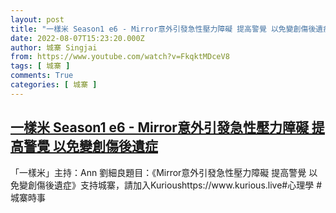```yaml
---
layout: post
title: "一樣米 Season1 e6 - Mirror意外引發急性壓力障礙 提高警覺 以免變創傷後遺症"
date: 2022-08-07T15:23:20.000Z
author: 城寨 Singjai
from: https://www.youtube.com/watch?v=FkqktMDceV8
tags: [ 城寨 ]
comments: True
categories: [ 城寨 ]
---
```

<!--1659885800000-->
[一樣米 Season1 e6 - Mirror意外引發急性壓力障礙 提高警覺 以免變創傷後遺症](https://www.youtube.com/watch?v=FkqktMDceV8)
------

<div>
「一樣米」主持：Ann 劉細良題目：《Mirror意外引發急性壓力障礙 提高警覺 以免變創傷後遺症》支持城寨，請加入Kurioushttps://www.kurious.live#心理學 #城寨時事
</div>
